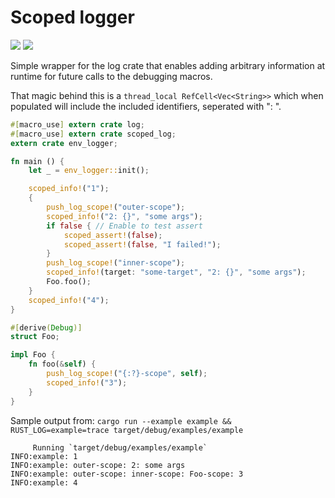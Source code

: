# Scoped logger


[![](https://img.shields.io/crates/v/scoped_log.svg)](https://crates.io/crates/scoped_log)
[![](https://img.shields.io/crates/d/scoped_log.svg)](https://crates.io/crates/scoped_log)

Simple wrapper for the log crate that enables adding arbitrary information at
runtime for future calls to the debugging macros.

That magic behind this is a `thread_local RefCell<Vec<String>>` which when
populated will include the included identifiers, seperated with ": ".

```rust
#[macro_use] extern crate log;
#[macro_use] extern crate scoped_log;
extern crate env_logger;

fn main () {
    let _ = env_logger::init();

    scoped_info!("1");
    {
        push_log_scope!("outer-scope");
        scoped_info!("2: {}", "some args");
        if false { // Enable to test assert
            scoped_assert!(false);
            scoped_assert!(false, "I failed!");
        }
        push_log_scope!("inner-scope");
        scoped_info!(target: "some-target", "2: {}", "some args");
        Foo.foo();
    }
    scoped_info!("4");
}

#[derive(Debug)]
struct Foo;

impl Foo {
    fn foo(&self) {
        push_log_scope!("{:?}-scope", self);
        scoped_info!("3");
    }
}
```

Sample output from: `cargo run --example example && RUST_LOG=example=trace target/debug/examples/example`

```
     Running `target/debug/examples/example`
INFO:example: 1
INFO:example: outer-scope: 2: some args
INFO:example: outer-scope: inner-scope: Foo-scope: 3
INFO:example: 4
```
